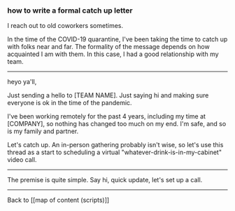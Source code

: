 ### how to write a formal catch up letter

I reach out to old coworkers sometimes.

In the time of the COVID-19 quarantine, I've been taking the time to catch up with folks near and far. The formality of the message depends on how acquainted I am with them. In this case, I had a good relationship with my team.

---

heyo ya'll,

Just sending a hello to [TEAM NAME]. Just saying hi and making sure everyone is ok in the time of the pandemic.

I've been working remotely for the past 4 years, including my time at [COMPANY], so nothing has changed too much on my end. I'm safe, and so is my family and partner.

Let's catch up. An in-person gathering probably isn't wise, so let's use this thread as a start to scheduling a virtual "whatever-drink-is-in-my-cabinet" video call.

---

The premise is quite simple. Say hi, quick update, let's set up a call.

---

Back to [[map of content (scripts)]]